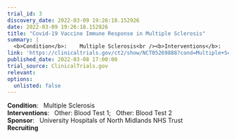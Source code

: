```yaml
---
trial_id: 3
discovery_date: 2022-03-09 19:26:18.152926
date: 2022-03-09 19:26:18.152926
title: "Covid-19 Vaccine Immune Response in Multiple Sclerosis"
summary: |
  <b>Condition</b>:    Multiple Sclerosis<br /><b>Interventions</b>:    Other: Blood Test 1;   Other: Blood Test 2<br /><b>Sponsor</b>:    University Hospitals of North Midlands NHS Trust<br /><b>Recruiting</b>
link: 'https://clinicaltrials.gov/ct2/show/NCT05269888?cond=Multiple+Sclerosis&sfpd_d=14&sel_rss=new14'
published_date: 2022-03-08 17:00:00
trial_source: ClinicalTrials.gov
relevant: 
options:
  unlisted: false
---
```

<b>Condition</b>:    Multiple Sclerosis<br /><b>Interventions</b>:    Other: Blood Test 1;   Other: Blood Test 2<br /><b>Sponsor</b>:    University Hospitals of North Midlands NHS Trust<br /><b>Recruiting</b>